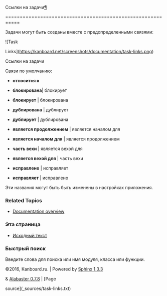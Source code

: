 Ссылки на задачи[¶](#task-links "Ссылка на этот заголовок")

===========================================================



Задачи могут быть созданы вместе с предопределенными связями:



![Task

Links](https://kanboard.net/screenshots/documentation/task-links.png)



Ссылки на задачи



Связи по умолчанию:



-   **относится к**



-   **блокирована**| блокирует



-   **блокирует** | блокирована



-   **дублирована** | дублирует



-   **дублирует** | дублирована



-   **является продолжением** | является началом для



-   **является началом для** | является продолжением



-   **часть вехи** | является вехой для



-   **является вехой для** | часть вехи



-   **исправлено** | исправляет



-   **исправляет** | исправлено



Эти названия могут быть быть изменены в настройках приложения.



### Related Topics



-   [Documentation overview](index.markdown)



### Эта страница



-   [Исходный текст](_sources/task-links.txt)



### Быстрый поиск



Введите слова для поиска или имя модуля, класса или функции.



©2016, Kanboard.ru. | Powered by [Sphinx 1.3.3](http://sphinx-doc.org/)

& [Alabaster 0.7.8](https://github.com/bitprophet/alabaster) | [Page

source](_sources/task-links.txt)

